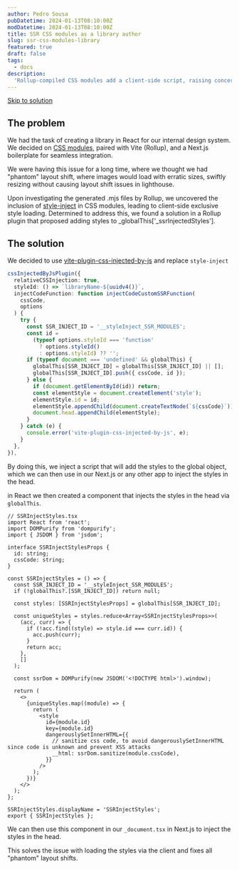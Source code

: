 ```yaml
---
author: Pedro Sousa
pubDatetime: 2024-01-13T08:10:00Z
modDatetime: 2024-01-13T08:10:00Z
title: SSR CSS modules as a library author
slug: ssr-css-modules-library
featured: true
draft: false
tags:
  - docs
description:
  'Rollup-compiled CSS modules add a client-side script, raising concerns for server-side rendering. Navigate this quirk for seamless integration in both environments'
---
```


[Skip to solution](#solution)

## The problem

We had the task of creating a library in React for our internal design system. We decided on [CSS modules](https://github.com/css-modules/css-modules), paired with Vite (Rollup), and a Next.js boilerplate for seamless integration.

We were having this issue for a long time, where we thought we had "phantom" layout shift, where images would load with erratic sizes, swiftly resizing without causing layout shift issues in lighthouse.

Upon investigating the generated .mjs files by Rollup, we uncovered the inclusion of [style-inject](https://github.com/egoist/style-inject) in CSS modules, leading to client-side exclusive style loading. Determined to address this, we found a solution in a Rollup plugin that proposed adding styles to _globalThis['_ssrInjectedStyles'].

## <a name="solution"></a>The solution

We decided to use [vite-plugin-css-injected-by-js](https://github.com/marco-prontera/vite-plugin-css-injected-by-js) and replace `style-inject`

```ts
cssInjectedByJsPlugin({
  relativeCSSInjection: true,
  styleId: () => `libraryName-${uuidv4()}`,
  injectCodeFunction: function injectCodeCustomSSRFunction(
    cssCode,
    options
  ) {
    try {
      const SSR_INJECT_ID = '__styleInject_SSR_MODULES';
      const id =
        (typeof options.styleId === 'function'
          ? options.styleId()
          : options.styleId) ?? '';
      if (typeof document === 'undefined' && globalThis) {
        globalThis[SSR_INJECT_ID] = globalThis[SSR_INJECT_ID] || [];
        globalThis[SSR_INJECT_ID].push({ cssCode, id });
      } else {
        if (document.getElementById(id)) return;
        const elementStyle = document.createElement('style');
        elementStyle.id = id;
        elementStyle.appendChild(document.createTextNode(`${cssCode}`));
        document.head.appendChild(elementStyle);
      }
    } catch (e) {
      console.error('vite-plugin-css-injected-by-js', e);
    }
  },
}),
```

By doing this, we inject a script that will add the styles to the global object, which we can then use in our Next.js or any other app to inject the styles in the head.

in React we then created a component that injects the styles in the head via `globalThis`.

```tsx
// SSRInjectStyles.tsx
import React from 'react';
import DOMPurify from 'dompurify';
import { JSDOM } from 'jsdom';

interface SSRInjectStylesProps {
  id: string;
  cssCode: string;
}

const SSRInjectStyles = () => {
  const SSR_INJECT_ID = '__styleInject_SSR_MODULES';
  if (!globalThis?.[SSR_INJECT_ID]) return null;

  const styles: [SSRInjectStylesProps] = globalThis[SSR_INJECT_ID];

  const uniqueStyles = styles.reduce<Array<SSRInjectStylesProps>>(
    (acc, curr) => {
      if (!acc.find((style) => style.id === curr.id)) {
        acc.push(curr);
      }
      return acc;
    },
    []
  );

  const ssrDom = DOMPurify(new JSDOM('<!DOCTYPE html>').window);

  return (
    <>
      {uniqueStyles.map((module) => {
        return (
          <style
            id={module.id}
            key={module.id}
            dangerouslySetInnerHTML={{
              // sanitize css code, to avoid dangerouslySetInnerHTML since code is unknown and prevent XSS attacks
              __html: ssrDom.sanitize(module.cssCode),
            }}
          />
        );
      })}
    </>
  );
};

SSRInjectStyles.displayName = 'SSRInjectStyles';
export { SSRInjectStyles };
```

We can then use this component in our `_document.tsx` in Next.js to inject the styles in the head.

This solves the issue with loading the styles via the client and fixes all "phantom" layout shifts.